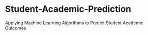 # Student-Academic-Prediction
Applying Machine Learning Algorithms to Predict Student Academic Outcomes
